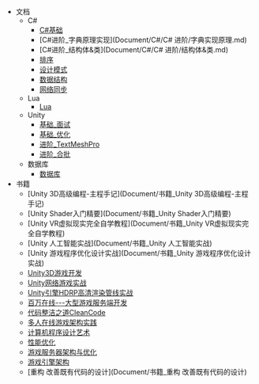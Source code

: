 - 文档
  - C#
    - [C#基础](Document/C#/C#基础.md)
    - [C#进阶_字典原理实现](Document/C#/C# 进阶/字典实现原理.md)
    - [C#进阶_结构体&类](Document/C#/C# 进阶/结构体&类.md)
    - [排序](Document/C#/排序.md)
    - [设计模式](Document/C#/设计模式.md)
    - [数据结构](Document/C#/数据结构.md)
    - [网络同步](Document/C#/网络同步.md)
  - Lua
    - [Lua](Document/Lua/Lua.md)
  - Unity
    - [基础_面试](Document/基础_面试.md)
    - [基础_优化](Document/基础_优化.md)
    - [进阶_TextMeshPro](Document/进阶_TextMeshPro.md)
    - [进阶_合批](Document/进阶_合批.md)
  - 数据库
    - [数据库](DataBase/MySQL.md)
- 书籍
  - [Unity 3D高级编程-主程手记](Document/书籍_Unity 3D高级编程-主程手记)
  - [Unity Shader入门精要](Document/书籍_Unity Shader入门精要)
  - [Unity VR虚拟现实完全自学教程](Document/书籍_Unity VR虚拟现实完全自学教程)
  - [Unity 人工智能实战](Document/书籍_Unity 人工智能实战)
  - [Unity 游戏程序优化设计实战](Document/书籍_Unity 游戏程序优化设计实战)
  - [Unity3D游戏开发](Document/书籍_Unity3D游戏开发)
  - [Unity网络游戏实战](Document/书籍_Unity网络游戏实战)
  - [Unity引擎HDRP高清渲染管线实战](Document/书籍_Unity引擎HDRP高清渲染管线实战)
  - [百万在线---大型游戏服务端开发](Document/书籍_百万在线---大型游戏服务端开发)
  - [代码整洁之道CleanCode](Document/书籍_代码整洁之道CleanCode)
  - [多人在线游戏架构实践](Document/书籍_多人在线游戏架构实践)
  - [计算机程序设计艺术](Document/书籍_计算机程序设计艺术)
  - [性能优化](Document/书籍_性能优化)
  - [游戏服务器架构与优化](Document/书籍_游戏服务器架构与优化)
  - [游戏引擎架构](Document/书籍_游戏引擎架构)
  - [重构 改善既有代码的设计](Document/书籍_重构 改善既有代码的设计)


